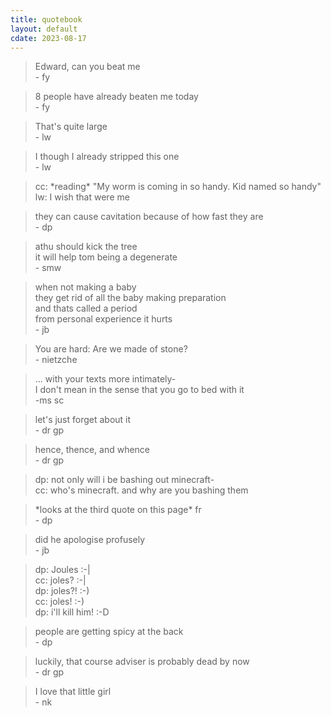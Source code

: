 ```yaml
---
title: quotebook
layout: default
cdate: 2023-08-17
---
```


> Edward, can you beat me  
> \- fy

> 8 people have already beaten me today  
> \- fy

> That's quite large  
> \- lw

> I though I already stripped this one  
> \- lw

> cc: \*reading\* "My worm is coming in so handy. Kid named so handy"  
> lw: I wish that were me

> they can cause cavitation because of how fast they are  
> \- dp

> athu should kick the tree  
> it will help tom being a degenerate  
> \- smw

> when not making a baby  
> they get rid of all the baby making preparation  
> and thats called a period  
> from personal experience it hurts  
> \- jb

> You are hard: Are we made of stone?  
> \- nietzche

> ... with your texts more intimately-  
> I don't mean in the sense that you go to bed with it   
> \-ms sc

> let's just forget about it  
> \- dr gp

> hence, thence, and whence  
>\- dr gp

> dp: not only will i be bashing out minecraft-  
> cc: who's minecraft. and why are you bashing them

> \*looks at the third quote on this page* fr  
> \- dp

> did he apologise profusely  
> \- jb

> dp: Joules :-|  
> cc: joles? :-|  
> dp: joles?! :-)  
> cc: joles! :-)  
> dp: i'll kill him! :-D

> people are getting spicy at the back  
> \- dp

> luckily, that course adviser is probably dead by now  
> \- dr gp

> I love that little girl  
> \- nk
